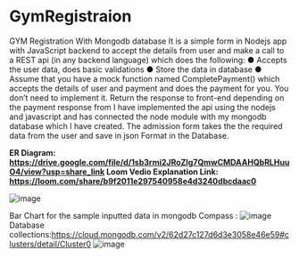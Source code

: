 # GymRegistraion
GYM Registration With Mongodb database
It is a simple form in Nodejs app with JavaScript backend to
accept the details from user and make a call to a REST api (in any backend language) which
does the following:
● Accepts the user data, does basic validations
● Store the data in database 
● Assume that you have a mock function named CompletePayment() which accepts the
details of user and payment and does the payment for you. You don’t need to
implement it.
 Return the response to front-end depending on the payment response from
 I have implemented the api using the nodejs and javascript and has connected the node module with my mongodb database which I have created. The admission form takes the the required data from the user and save in json Format in the Database.
 
 **ER Diagram: https://drive.google.com/file/d/1sb3rmi2JRoZlg7QmwCMDAAHQbRLHuuO4/view?usp=share_link
 Loom Vedio Explanation Link: https://loom.com/share/b9f2011e297540958e4d3240dbcdaac0**

![image](https://user-images.githubusercontent.com/71371931/207451875-d1d266eb-a4c7-4503-aea0-6f682dc866be.png)

Bar Chart for the sample inputted data in mongodb Compass :
 ![image](https://user-images.githubusercontent.com/71371931/207452171-7b26d457-e30e-429c-a754-3a84e0c282ba.png)
Database collections:https://cloud.mongodb.com/v2/62d27c127d6d3e3058e46e59#clusters/detail/Cluster0
![image](https://user-images.githubusercontent.com/71371931/207452742-a57ca313-ab18-4597-b148-c24fafe8f060.png)

